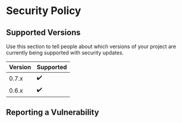 # Security Policy

## Supported Versions

Use this section to tell people about which versions of your project are
currently being supported with security updates.

| Version | Supported         |
| ------- | ------------------|
| 0.7.x   |       ✔️          |
| 0.6.x   |       ✔️          |   


## Reporting a Vulnerability

